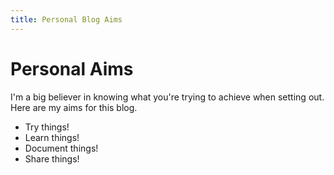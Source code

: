 ```yaml
---
title: Personal Blog Aims
---
```


# Personal Aims

I'm a big believer in knowing what you're trying to achieve when setting out. Here are my aims for this blog.

-   Try things!
-   Learn things!
-   Document things!
-   Share things!
